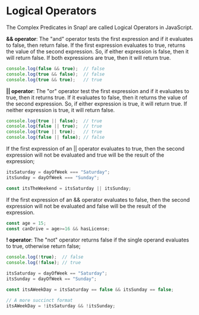 # Logical Operators

The Complex Predicates in Snap! are called Logical Operators in JavaScript.

**&& operator**: The "and" operator tests the first expression and if it evaluates to false, then return false. If the first expression evaluates to true, returns the value of the second expression. So, if either expression is false, then it will return false. If both expressions are true, then it will return true.

```javascript
console.log(false && true);  // false
console.log(true && false);  // false
console.log(true && true);   // true
```

**\|\| operator**: The "or" operator test the first expression and if it evaluates to true, then it returns true. If it evaluates to false, then it returns the value of the second expression. So, if either expression is true, it will return true. If neither expression is true, it will return false.

```javascript
console.log(true || false);  // true
console.log(false || true);  // true
console.log(true || true);   // true
console.log(false || false); // false
```

If the first expression of an \|\| operator evaluates to true, then the second expression will not be evaluated and true will be the result of the expression;

```javascript
itsSaturday = dayOfWeek === "Saturday";
itsSunday = dayOfWeek === "Sunday";

const itsTheWeekend = itsSaturday || itsSunday;
```

If the first expression of an && operator evaluates to false, then the second expression will not be evaluated and false will be the result of the expression.

```javascript
const age = 15;
const canDrive = age>=16 && hasLicense;
```

**! operator**: The "not" operator returns false if the single operand evaluates to true, otherwise return false;

```javascript
console.log(!true);  // false
console.log(!false); // true
```

```javascript
itsSaturday = dayOfWeek == "Saturday";
itsSunday = dayOfWeek == "Sunday";

const itsAWeekDay = itsSaturday == false && itsSunday == false;

// A more succinct format
itsAWeekDay = !itsSaturday && !itsSunday;
```

